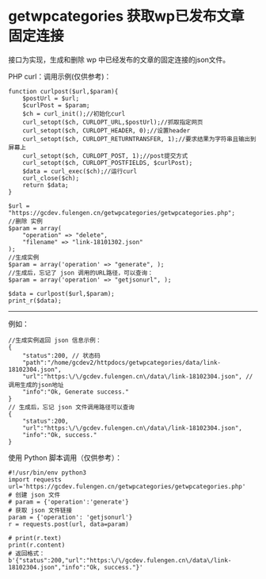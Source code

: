 # getwpcategories 获取wp已发布文章固定连接 #
接口为实现，生成和删除 wp 中已经发布的文章的固定连接的json文件。

PHP curl：调用示例(仅供参考)：

	function curlpost($url,$param){
		$postUrl = $url;
		$curlPost = $param;
		$ch = curl_init();//初始化curl
		curl_setopt($ch, CURLOPT_URL,$postUrl);//抓取指定网页
		curl_setopt($ch, CURLOPT_HEADER, 0);//设置header
		curl_setopt($ch, CURLOPT_RETURNTRANSFER, 1);//要求结果为字符串且输出到屏幕上
		curl_setopt($ch, CURLOPT_POST, 1);//post提交方式
		curl_setopt($ch, CURLOPT_POSTFIELDS, $curlPost);
		$data = curl_exec($ch);//运行curl
		curl_close($ch);
		return $data;
	}

	$url = "https://gcdev.fulengen.cn/getwpcategories/getwpcategories.php";
	//删除 实例
	$param = array(
		"operation" => "delete",
		"filename" => "link-18101302.json"
	);
	//生成实例
	$param = array('operation' => "generate", );
	//生成后，忘记了 json 调用的URL路径，可以查询：
	$param = array('operation' => "getjsonurl", );
	
	$data = curlpost($url,$param);
	print_r($data);

----------
例如：

	//生成实例返回 json 信息示例：
	{
		"status":200, // 状态码
		"path":"/home/gcdev2/httpdocs/getwpcategories/data/link-18102304.json",
		"url":"https:\/\/gcdev.fulengen.cn\/data\/link-18102304.json", //调用生成的json地址
		"info":"Ok, Generate success."
	}
	// 生成后，忘记 json 文件调用路径可以查询
	{
		"status":200,
		"url":"https:\/\/gcdev.fulengen.cn\/data\/link-18102304.json",
		"info":"Ok, success."
	}

使用 Python 脚本调用（仅供参考）：

	#!/usr/bin/env python3
	import requests
	url='https://gcdev.fulengen.cn/getwpcategories/getwpcategories.php'
	# 创建 json 文件
	# param = {'operation':'generate'}
	# 获取 json 文件链接
	param = {'operation': 'getjsonurl'}
	r = requests.post(url, data=param)
	
	# print(r.text)
	print(r.content)
	# 返回格式：
	b'{"status":200,"url":"https:\/\/gcdev.fulengen.cn\/data\/link-18102304.json","info":"Ok, success."}'



